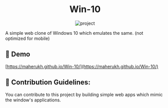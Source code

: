 <h1 align="center">Win-10</h1>

<p align="center"><img src="https://socialify.git.ci/Maherukh/Win-10/image?description=1&amp;font=Inter&amp;forks=1&amp;language=1&amp;owner=1&amp;pattern=Plus&amp;pulls=1&amp;stargazers=1&amp;theme=Dark" alt="project"></p>

<p>A simple web clone of Windows 10 which emulates the same. (not optimized for mobile)</p>

<h2>🚀 Demo</h2>

[https://maherukh.github.io/Win-10/](https://maherukh.github.io/Win-10/)

<h2>🍰 Contribution Guidelines:</h2>

You can contribute to this project by building simple web apps which mimic the window's applications.

